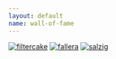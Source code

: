 ```yaml
---
layout: default
name: wall-of-fame
---
```


[![filtercake](https://identicons.github.com/filtercake.png)](http://github.com/filtercake)
[![fallera](https://identicons.github.com/fallera.png)](http://github.com/fallera)
[![salzig](https://identicons.github.com/salzig.png)](http://github.com/salzig)